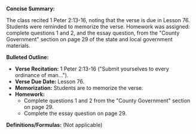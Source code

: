 **Concise Summary:**

The class recited 1 Peter 2:13-16, noting that the verse is due in Lesson 76.  Students were reminded to memorize the verse.  Homework was assigned: complete questions 1 and 2, and the essay question, from the "County Government" section on page 29 of the state and local government materials.


**Bulleted Outline:**

* **Verse Recitation:** 1 Peter 2:13-16 ("Submit yourselves to every ordinance of man...").
* **Verse Due Date:** Lesson 76.
* **Memorization:** Students are to memorize the verse.
* **Homework:**
    * Complete questions 1 and 2 from the "County Government" section on page 29.
    * Complete the essay question on page 29.


**Definitions/Formulas:** (Not applicable)

